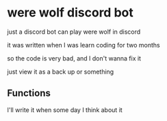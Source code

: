 # were wolf discord bot
just a discord bot can play were wolf in discord

it was written when I was learn coding for two months

so the code is very bad, and I don't wanna fix it

just view it as a back up or something

## Functions

I'll write it when some day I think about it
